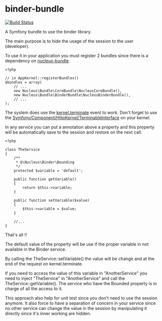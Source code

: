 binder-bundle
=============

[![Build Status](https://api.travis-ci.org/mpoiriert/binder-bundle.png?branch=master)](http://travis-ci.org/mpoiriert/binder-bundle)

A Symfony bundle to use the binder library.

The main purpose is to hide the usage of the session to the user (developer).

To use it in your application you must register 2 bundles since there is a dependency on [nucleus-bundle](https://github.com/mpoiriert/nucleus-bundle).

    <?php

    // in AppKernel::registerBundles()
    $bundles = array(
        // ...
        new Nucleus\Bundle\CoreBundle\NucleusCoreBundle(),
        new Nucleus\Bundle\BinderBundle\NucleusBinderBundle(),
        // ...
    );

The system does use the [kernel.terminate](http://symfony.com/doc/current/components/http_kernel/introduction.html)
event to work. Don't forget to use the [Symfony/Component/HttpKernel/TerminableInterface](http://api.symfony.com/2.4/Symfony/Component/HttpKernel/TerminableInterface.html)
on your kernel.

In any service you can put a annotation above a property and this property will be automatically save to the session and
restore on the next call.

    <?php

    class TheService
    {
        /**
         * @\Nucleus\Binder\Bounding
         */
        protected $variable = 'default';

        public function getVariable()
        {
            return $this->variable;
        }

        public function setVariable($value)
        {
            $this->variable = $value;
        }

        //...
    }

That's all !!

The default value of the property will be use if the proper variable in not available in the Binder service.

By calling the TheService::setVariable() the value will be change and at the end of the request on kernel.terminate.

If you need to access the value of this variable in "AnotherService" you need to inject "TheService" in "AnotherService"
and call the TheService::getVariable(). The service who have the Bounded property is in charge of all the access to it.

This approach also help for unit test since you don't need to use the session anymore. It also force to have a separation
of concern in your service since no other service can change the value in the session by manipulating it directly since
it's inner working are hidden.